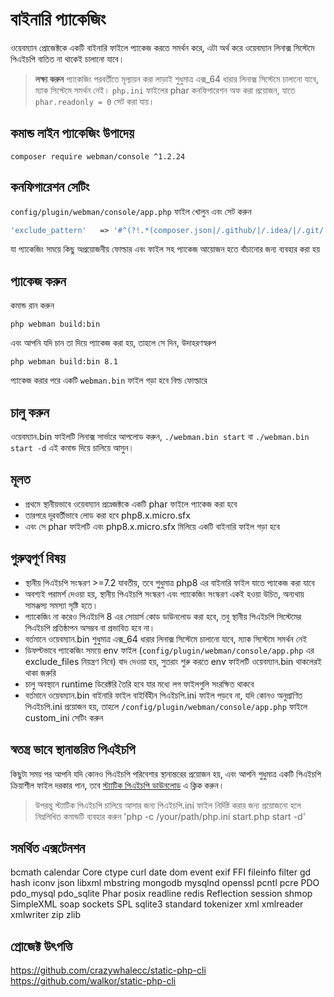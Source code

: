 # বাইনারি প্যাকেজিং

ওয়েবম্যান প্রোজেক্টকে একটি বাইনারি ফাইলে প্যাকেজ করতে সমর্থন করে, এটা অর্থ করে ওয়েবম্যান লিনাক্স সিস্টেমে পিএইচপি বাতিত না থাকেই চালানো যাবে।

> **লক্ষ্য করুন**
> প্যাকেজিং পরবর্তীতে মূল্যায়ন করা লাড়াই শুধুমাত্র এক্স_64 ধারার লিনাক্স সিস্টেমে চালানো যাবে, ম্যাক সিস্টেমে সমর্থন নেই।
> `php.ini` ফাইলের phar কনফিগারেশন অফ করা প্রয়োজন, যাতে `phar.readonly = 0` সেট করা যায়।

## কমান্ড লাইন প্যাকেজিং উপাদেয়
`composer require webman/console ^1.2.24`

## কনফিগারেশন সেটিং
`config/plugin/webman/console/app.php` ফাইল খোলুন এবং সেট করুন 
```php
'exclude_pattern'   => '#^(?!.*(composer.json|/.github/|/.idea/|/.git/|/.setting/|/runtime/|/vendor-bin/|/build/|vendor/webman/admin))(.*)$#'
```
যা প্যাকেজিং সময়ে কিছু অপ্রয়োজনীয় ফোল্ডার এবং ফাইল সহ প্যাকেজ আয়োজন হতে বাঁচানোর জন্য ব্যবহার করা হয়

## প্যাকেজ করুন
কমান্ড রান করুন
``` 
php webman build:bin
```
এবং আপনি যদি চান তা দিয়ে প্যাকেজ করা হয়, তাহলে সে দিন, উদাহরণস্বরুপ
``` 
php webman build:bin 8.1
```

প্যাকেজ করার পরে একটি `webman.bin` ফাইল গড়া হবে বিল্ড ফোল্ডারে

## চালু করুন
ওয়েবম্যান.bin ফাইলটি লিনাক্স সার্ভারে আপলোড করুন, `./webman.bin start` বা `./webman.bin start -d` এই কমান্ড দিয়ে চালিয়ে আসুন।

## মূলত
* প্রথমে স্থানীয়ভাবে ওয়েবম্যান প্রপ্র্জেক্টকে একটি phar ফাইলে প্যাকেজ করা হবে
* তারপরে দূরবর্তীভাবে লোড করা হবে php8.x.micro.sfx
* এবং সে phar ফাইলটি এবং php8.x.micro.sfx মিলিয়ে একটি বাইনারি ফাইল গড়া হবে

## গুরুত্বপূর্ণ বিষয়
* স্থানীয় পিএইচপি সংস্করণ >=7.2 যাবতীয়, তবে শুধুমাত্র php8 এর বাইনারি ফাইল যাতে প্যাকেজ করা যাবে
* অবশ্যই পরামর্শ দেওয়া হয়, স্থানীয় পিএইচপি সংস্করণ এবং প্যাকেজিং সংস্করণ একই হওয়া উচিত, অন্যথায় সামঞ্জস্য সমস্যা সৃষ্টি হতে।
* প্যাকেজিং না করেও পিএইচপি 8 এর সোয়ার্স কোড ডাউনলোড করা হবে, তবু স্থানীয় পিএইচপি সিস্টেমের পিএইচপি প্রতিষ্ঠাপন অসম্ভব বা প্রভাবিত হবে না।
* বর্তমানে ওয়েবম্যান.bin শুধুমাত্র এক্স_64 ধারার লিনাক্স সিস্টেমে চালানো যাবে, ম্যাক সিস্টেমে সমর্থন নেই
* ডিফল্টভাবে প্যাকেজিং সময়ে env ফাইল (`config/plugin/webman/console/app.php` এর exclude_files নিয়ন্ত্রণ নিবে) বাদ দেওয়া হয়, সুতরাং শুরু করতে env ফাইলটি ওয়েবম্যান.bin থাকলেরই থাকা জরুরি
* চালু অবস্থানে runtime ডিরেক্টরি তৈরি হবে যার মধ্যে লগ ফাইলগুলি সংরক্ষিত থাকবে
* বর্তমানে ওয়েবম্যান.bin বাইনারি ফাইল বাইর্বিহীন পিএইচপি.ini ফাইল পড়বে না, যদি কোনও অনুপ্রাণিত পিএইচপি.ini প্রয়োজন হয়, তাহলে `/config/plugin/webman/console/app.php` ফাইলে custom_ini সেটিং করুন

## স্বতন্ত্র ভাবে স্থানান্তরিত পিএইচপি
কিছুটা সময় পর আপনি যদি কোনও পিএইচপি পরিবেশার স্থানান্তরের প্রয়োজন হয়, এবং আপনি শুধুমাত্র একটি পিএইচপি ক্রিয়াশীল ফাইল দরকার পান, তবে [স্ট্যাটিক পিএইচপি ডাউনলোড](https://www.workerman.net/download) এ ক্লিক করুন।

> উপরন্তু
> স্ট্যাটিক পিএইচপি চালিয়ে আসার জন্য পিএইচপি.ini ফাইল নির্দিষ্ট করার জন্য প্রয়োজনো হলে নিম্নলিখিত কমান্ডটি ব্যবহার করুন 'php -c /your/path/php.ini start.php start -d'

## সমর্থিত এক্সটেনশন
bcmath
calendar
Core
ctype
curl
date
dom
event
exif
FFI
fileinfo
filter
gd
hash
iconv
json
libxml
mbstring
mongodb
mysqlnd
openssl
pcntl
pcre
PDO
pdo_mysql
pdo_sqlite
Phar
posix
readline
redis
Reflection
session
shmop
SimpleXML
soap
sockets
SPL
sqlite3
standard
tokenizer
xml
xmlreader
xmlwriter
zip
zlib

## প্রোজেক্ট উৎপত্তি
https://github.com/crazywhalecc/static-php-cli
https://github.com/walkor/static-php-cli
